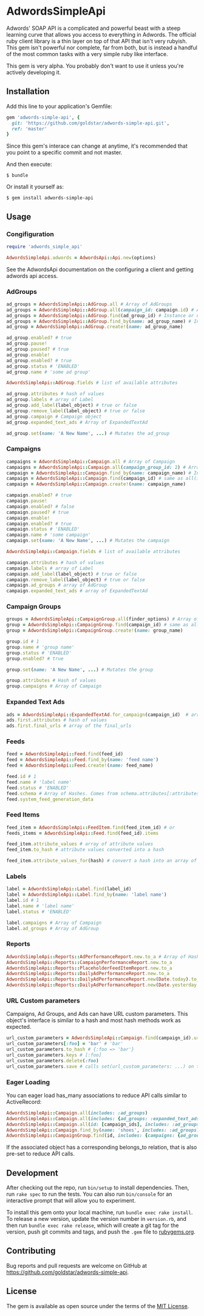 # AdwordsSimpleApi

Adwords' SOAP API is a complicated and powerful beast with a steep learning curve that allows you access to everything in Adwords. The official ruby client library is a thin layer on top of that API that isn't very rubyish. This gem isn't powerful nor complete, far from both, but is instead a handful of the most common tasks with a very simple ruby like interface.

This gem is very alpha. You probably don't want to use it unless you're actively developing it.

## Installation

Add this line to your application's Gemfile:

```ruby
gem 'adwords-simple-api', {
  git: 'https://github.com/goldstar/adwords-simple-api.git',
  ref: 'master'
}
```

Since this gem's interace can change at anytime, it's recommended that you point to a specific commit and not master.

And then execute:

    $ bundle

Or install it yourself as:

    $ gem install adwords-simple-api

## Usage

### Congifiguration

```ruby
require 'adwords_simple_api'

AdwordsSimpleApi.adwords = AdwordsApi::Api.new(options)
```

See the AdwordsApi documentation on the configuring a client and getting adwords api access.

### AdGroups

```ruby
ad_groups = AdwordsSimpleApi::AdGroup.all # Array of AdGroups
ad_groups = AdwordsSimpleApi::AdGroup.all(campaign_id: campaign.id) # Array of AdGroups
ad_groups = AdwordsSimpleApi::AdGroup.find(ad_group_id) # Instance or nil
ad_groups = AdwordsSimpleApi::AdGroup.find_by(name: ad_group_name) # Instance or nil
ad_group = AdwordsSimpleApi::AdGroup.create!(name: ad_group_name)

ad_group.enabled? # true
ad_group.pause!
ad_group.paused? # true
ad_group.enable!
ad_group.enabled? # true
ad_group.status # 'ENABLED'
ad_group.name # 'some ad group'

AdwordsSimpleApi::AdGroup.fields # list of available attributes

ad_group.attributes # hash of values
ad_group.labels # array of Label
ad_group.add_label(label_object) # true or false
ad_group.remove_label(label_object) # true or false
ad_group.campaign # Campaign object
ad_group.expanded_text_ads # Array of ExpandedTextAd

ad_group.set(name: 'A New Name', ...) # Mutates the ad_group

```

### Campaigns

```ruby
campaigns = AdwordsSimpleApi::Campaign.all # Array of Campaign
campaigns = AdwordsSimpleApi::Campaign.all(campaign_group_id: 2) # Array of Campaigns
campaign = AdwordsSimpleApi::Campaign.find_by(name: campaign_name) # Instance of Campaign or nil
campaign = AdwordsSimpleApi::Campaign.find(campaign_id) # same as all(id: campaign_id).first
campaign = AdwordsSimpleApi::Campaign.create!(name: campaign_name)

campaign.enabled? # true
campaign.pause!
campaign.enabled? # false
campaign.paused? # true
campaign.enable!
campaign.enabled? # true
campaign.status # 'ENABLED'
campaign.name # 'some campaign'
campaign.set(name: 'A New Name', ...) # Mutates the campaign

AdwordsSimpleApi::Campaign.fields # list of available attributes

campaign.attributes # hash of values
campaign.labels # array of Label
campaign.add_label(label_object) # true or false
campaign.remove_label(label_object) # true or false
campaign.ad_groups # array of AdGroup
campaign.expanded_text_ads # array of ExpandedTextAd
```

### Campaign Groups

```ruby
groups = AdwordsSimpleApi::CampaignGroup.all(finder_options) # Array of CampaignGroup
group = AdwordsSimpleApi::CampaignGroup.find(campaign_id) # same as all(id: campaign_id).first
group = AdwordsSimpleApi::CampaignGroup.create!(name: group_name)

group.id # 1
group.name # 'group name'
group.status # 'ENABLED'
group.enabled? # true

group.set(name: 'A New Name', ...) # Mutates the group

group.attributes # Hash of values
group.campaigns # Array of Campaign
```

### Expanded Text Ads

```ruby
ads = AdwordsSimpleApi::ExpandedTextAd.for_campaign(campaign_id)  # array of ExpandedTextAds
ads.first.attributes # hash of values
ads.first.final_urls # array of the final_urls
```

### Feeds

```ruby
feed = AdwordsSimpleApi::Feed.find(feed_id)
feed = AdwordsSimpleApi::Feed.find_by(name: 'feed name')
feed = AdwordsSimpleApi::Feed.create!(name: feed_name)

feed.id # 1
feed.name # 'label name'
feed.status # 'ENABLED'
feed.schema # Array of Hashes. Comes from schema.attributes[:attributes]
feed.system_feed_generation_data
```

### Feed Items

```ruby
feed_item = AdwordsSimpleApi::FeedItem.find(feed_item_id) # or
feeds_items = AdwordsSimpleApi::Feed.find(feed_id).items

feed_item.attribute_values # array of attribute values
feed_item.to_hash # attribute values converted into a hash

feed_item.attribute_values_for(hash) # convert a hash into an array of attribute_values
```

### Labels

```ruby
label = AdwordsSimpleApi::Label.find(label_id)
label = AdwordsSimpleApi::Label.find_by(name: 'label name')
label.id # 1
label.name # 'label name'
label.status # 'ENABLED'

label.campaigns # Array of Campaign
label.ad_groups # Array of AdGroup
```

### Reports

```ruby
AdwordsSimpleApi::Reports::AdPerformanceReport.new.to_a # Array of Hashes
AdwordsSimpleApi::Reports::CampaignPerformanceReport.new.to_a
AdwordsSimpleApi::Reports::PlaceholderFeedItemReport.new.to_a
AdwordsSimpleApi::Reports::DailyAdPerformanceReport.new.to_a                              # Report for yesterday
AdwordsSimpleApi::Reports::DailyAdPerformanceReport.new(Date.today).to_a                  # Report for today
AdwordsSimpleApi::Reports::DailyAdPerformanceReport.new(Date.yesterday..Date.today).to_a  # Report segmented by day for range
```

### URL Custom parameters

Campaigns, Ad Groups, and Ads can have URL custom parameters. This object's interface
is similar to a hash and most hash methods work as expected.

```ruby
url_custom_parameters = AdwordsSimpleApi::Campaign.find(campaign_id).url_custom_parameters
url_custom_parameters[:foo] = 'bar' # 'bar'
url_custom_parameters.to_hash # {:foo => 'bar'}
url_custom_parameters.keys # [:foo]  
url_custom_parameters.delete(:foo)
url_custom_parameters.save # calls set(url_custom_parameters: ...) on the owner e.g. Campaign
```

### Eager Loading

You can eager load has_many associations to reduce API calls similar to ActiveRecord:

```ruby
AdwordsSimpleApi::Campaign.all(includes: :ad_groups)
AdwordsSimpleApi::Campaign.all(includes: {ad_groups: :expanded_text_ads})
AdwordsSimpleApi::Campaign.all(id: [campaign_ids], includes: :ad_groups)
AdwordsSimpleApi::Campaign.find_by(name: 'shoes', includes: :ad_groups)
AdwordsSimpleApi::CampaignGroup.find(id, includes: {campaigns: {ad_groups: :expanded_text_ads}})
```

If the associated object has a corresponding belongs_to relation, that is also pre-set to reduce API calls.

## Development

After checking out the repo, run `bin/setup` to install dependencies. Then, run `rake spec` to run the tests. You can also run `bin/console` for an interactive prompt that will allow you to experiment.

To install this gem onto your local machine, run `bundle exec rake install`. To release a new version, update the version number in `version.rb`, and then run `bundle exec rake release`, which will create a git tag for the version, push git commits and tags, and push the `.gem` file to [rubygems.org](https://rubygems.org).

## Contributing

Bug reports and pull requests are welcome on GitHub at https://github.com/goldstar/adwords-simple-api.

## License

The gem is available as open source under the terms of the [MIT License](https://opensource.org/licenses/MIT).
